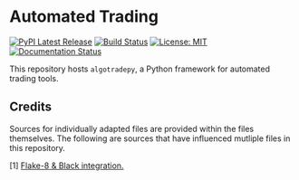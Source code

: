 # Automated Trading

[![PyPI Latest Release](https://img.shields.io/pypi/v/algotradepy.svg)](https://pypi.org/project/algotradepy/)
[![Build Status](https://travis-ci.com/petioptrv/automated-trading.svg?branch=master)](https://travis-ci.com/petioptrv/automated-trading)
[![License: MIT](https://img.shields.io/badge/license-MIT-blue.svg )](https://raw.githubusercontent.com/petioptrv/automated-trading/cicd-fixes/LICENSE.txt)
[![Documentation Status](https://readthedocs.org/projects/automated-trading/badge/?version=latest)](https://automated-trading.readthedocs.io/en/latest/?badge=latest)

This repository hosts `algotradepy`, a Python framework for automated trading 
tools.

## Credits

Sources for individually adapted files are provided within the files 
themselves. The following are sources that have influenced mutliple files in 
this repository.

[1] [Flake-8 & Black integration.](https://ljvmiranda921.github.io/notebook/2018/06/21/precommits-using-black-and-flake8/)